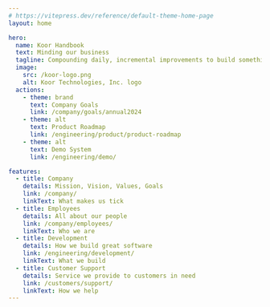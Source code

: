 ```yaml
---
# https://vitepress.dev/reference/default-theme-home-page
layout: home

hero:
  name: Koor Handbook
  text: Minding our business
  tagline: Compounding daily, incremental improvements to build something amazing
  image:
    src: /koor-logo.png
    alt: Koor Technologies, Inc. logo
  actions:
    - theme: brand
      text: Company Goals
      link: /company/goals/annual2024
    - theme: alt
      text: Product Roadmap
      link: /engineering/product/product-roadmap
    - theme: alt
      text: Demo System
      link: /engineering/demo/

features:
  - title: Company
    details: Mission, Vision, Values, Goals
    link: /company/
    linkText: What makes us tick
  - title: Employees
    details: All about our people
    link: /company/employees/
    linkText: Who we are
  - title: Development
    details: How we build great software
    link: /engineering/development/
    linkText: What we build
  - title: Customer Support
    details: Service we provide to customers in need
    link: /customers/support/
    linkText: How we help
---
```

